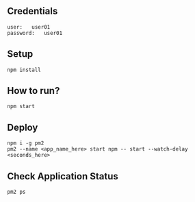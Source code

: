 
## Credentials
    user:   user01
    password:   user01

## Setup
    npm install

## How to run?
    npm start 


## Deploy
    npm i -g pm2
    pm2 --name <app_name_here> start npm -- start --watch-delay <seconds_here>

## Check Application Status
    pm2 ps 
